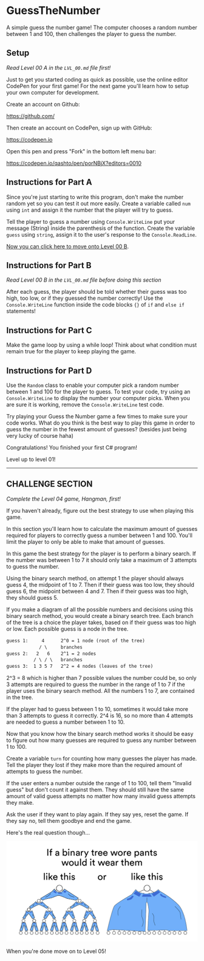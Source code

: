 # GuessTheNumber

A simple guess the number game! The computer chooses a random number between 1 and 100, then challenges the player to guess the number.

## Setup

_Read Level 00 A in the `LVL_00.md` file first!_

Just to get you started coding as quick as possible, use the online editor CodePen for your first game! For the next game you'll learn how to setup your own computer for development.

Create an account on Github:

<https://github.com/>

Then create an account on CodePen, sign up with GitHub:

<https://codepen.io>

Open this pen and press "Fork" in the bottom left menu bar:

<https://codepen.io/qashto/pen/porNBjX?editors=0010>

## Instructions for Part A

Since you're just starting to write this program, don't make the number random yet so you can test it out more easily. Create a variable called `num` using `int` and assign it the number that the player will try to guess.

Tell the player to guess a number using `Console.WriteLine` put your message (String) inside the parenthesis of the function. Create the variable `guess` using `string`, assign it to the user's response to the `Console.ReadLine`.

[Now you can click here to move onto Level 00 B](https://github.com/quinton-ashley/IntroToJS/blob/main/Level_00/LVL_00.md#level-00-b).

## Instructions for Part B

_Read Level 00 B in the `LVL_00.md` file before doing this section_

After each guess, the player should be told whether their guess was too high, too low, or if they guessed the number correctly! Use the `Console.WriteLine` function inside the code blocks `{}` of `if` and `else if` statements!

## Instructions for Part C

Make the game loop by using a while loop! Think about what condition must remain true for the player to keep playing the game.

## Instructions for Part D

Use the `Random` class to enable your computer pick a random number between 1 and 100 for the player to guess. To test your code, try using an `Console.WriteLine` to display the number your computer picks. When you are sure it is working, remove the `Console.WriteLine` test code.

Try playing your Guess the Number game a few times to make sure your code works. What do you think is the best way to play this game in order to guess the number in the fewest amount of guesses? (besides just being very lucky of course haha)

Congratulations! You finished your first C# program!

Level up to level 01!

---

## CHALLENGE SECTION

_Complete the Level 04 game, Hangman, first!_

If you haven't already, figure out the best strategy to use when playing this game.

In this section you'll learn how to calculate the maximum amount of guesses required for players to correctly guess a number between 1 and 100. You'll limit the player to only be able to make that amount of guesses.

In this game the best strategy for the player is to perform a binary search. If the number was between 1 to 7 it should only take a maximum of 3 attempts to guess the number.

Using the binary search method, on attempt 1 the player should always guess 4, the midpoint of 1 to 7. Then if their guess was too low, they should guess 6, the midpoint between 4 and 7. Then if their guess was too high, they should guess 5.

If you make a diagram of all the possible numbers and decisions using this binary search method, you would create a binary search tree. Each branch of the tree is a choice the player takes, based on if their guess was too high or low. Each possible guess is a node in the tree.

```txt
guess 1:     4      2^0 = 1 node (root of the tree)
            / \     branches
guess 2:   2   6    2^1 = 2 nodes
          / \ / \   branches
guess 3:  1 3 5 7   2^2 = 4 nodes (leaves of the tree)
```

2^3 = 8 which is higher than 7 possible values the number could be, so only 3 attempts are required to guess the number in the range of 1 to 7 if the player uses the binary search method. All the numbers 1 to 7, are contained in the tree.

If the player had to guess between 1 to 10, sometimes it would take more than 3 attempts to guess it correctly. 2^4 is 16, so no more than 4 attempts are needed to guess a number between 1 to 10.

Now that you know how the binary search method works it should be easy to figure out how many guesses are required to guess any number between 1 to 100.

Create a variable `turn` for counting how many guesses the player has made. Tell the player they lost if they make more than the required amount of attempts to guess the number.

If the user enters a number outside the range of 1 to 100, tell them "Invalid guess" but don't count it against them. They should still have the same amount of valid guess attempts no matter how many invalid guess attempts they make.

Ask the user if they want to play again. If they say yes, reset the game. If they say no, tell them goodbye and end the game.

Here's the real question though...

![](../src/memes/00_3.jpeg)

When you're done move on to Level 05!
